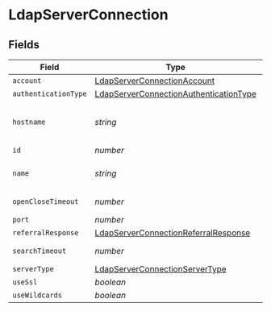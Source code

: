 # LdapServerConnection


## Fields

| Field                                                                                                   | Type                                                                                                    | Required                                                                                                | Description                                                                                             | Example                                                                                                 |
| ------------------------------------------------------------------------------------------------------- | ------------------------------------------------------------------------------------------------------- | ------------------------------------------------------------------------------------------------------- | ------------------------------------------------------------------------------------------------------- | ------------------------------------------------------------------------------------------------------- |
| `account`                                                                                               | [LdapServerConnectionAccount](../../models/shared/ldapserverconnectionaccount.md)                       | :heavy_minus_sign:                                                                                      | N/A                                                                                                     |                                                                                                         |
| `authenticationType`                                                                                    | [LdapServerConnectionAuthenticationType](../../models/shared/ldapserverconnectionauthenticationtype.md) | :heavy_minus_sign:                                                                                      | N/A                                                                                                     |                                                                                                         |
| `hostname`                                                                                              | *string*                                                                                                | :heavy_minus_sign:                                                                                      | Hostname or IP address of the server                                                                    | company.ad.com                                                                                          |
| `id`                                                                                                    | *number*                                                                                                | :heavy_minus_sign:                                                                                      | N/A                                                                                                     | 1                                                                                                       |
| `name`                                                                                                  | *string*                                                                                                | :heavy_check_mark:                                                                                      | Name of the LDAP server                                                                                 | Company Active Directory                                                                                |
| `openCloseTimeout`                                                                                      | *number*                                                                                                | :heavy_minus_sign:                                                                                      | Timeout in seconds                                                                                      | 15                                                                                                      |
| `port`                                                                                                  | *number*                                                                                                | :heavy_minus_sign:                                                                                      | N/A                                                                                                     | 389                                                                                                     |
| `referralResponse`                                                                                      | [LdapServerConnectionReferralResponse](../../models/shared/ldapserverconnectionreferralresponse.md)     | :heavy_minus_sign:                                                                                      | N/A                                                                                                     |                                                                                                         |
| `searchTimeout`                                                                                         | *number*                                                                                                | :heavy_minus_sign:                                                                                      | Timeout in seconds                                                                                      | 60                                                                                                      |
| `serverType`                                                                                            | [LdapServerConnectionServerType](../../models/shared/ldapserverconnectionservertype.md)                 | :heavy_minus_sign:                                                                                      | N/A                                                                                                     |                                                                                                         |
| `useSsl`                                                                                                | *boolean*                                                                                               | :heavy_minus_sign:                                                                                      | N/A                                                                                                     |                                                                                                         |
| `useWildcards`                                                                                          | *boolean*                                                                                               | :heavy_minus_sign:                                                                                      | N/A                                                                                                     |                                                                                                         |
